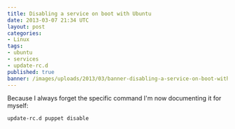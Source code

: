 ```yaml
---
title: Disabling a service on boot with Ubuntu
date: 2013-03-07 21:34 UTC
layout: post
categories:
- Linux
tags:
- ubuntu
- services
- update-rc.d
published: true
banner: /images/uploads/2013/03/banner-disabling-a-service-on-boot-with-ubuntu.jpg
---
```


Because I always forget the specific command I'm now documenting it for myself:

``` bash it's update-rc.d you fool!
update-rc.d puppet disable
```
